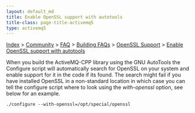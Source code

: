 ```yaml
---
layout: default_md
title: Enable OpenSSL support with autotools 
title-class: page-title-activemq5
type: activemq5
---
```


[Index](index.html) > [Community](community) > [FAQ](faq) > [Building FAQs](building-faqs) > [OpenSSL Support](openssl-support) > [Enable OpenSSL support with autotools](enable-openssl-support-with-autotools)

When you build the ActiveMQ-CPP library using the GNU AutoTools the Configure script will automatically search for OpenSSL on your system and enable support for it in the code if its found. The search might fail if you have installed OpenSSL in a non-standard location in which case you can tell the configure script where to look using the _with-openssl_ option, see below for an example.
```
./configure --with-openssl=/opt/special/openssl
```

